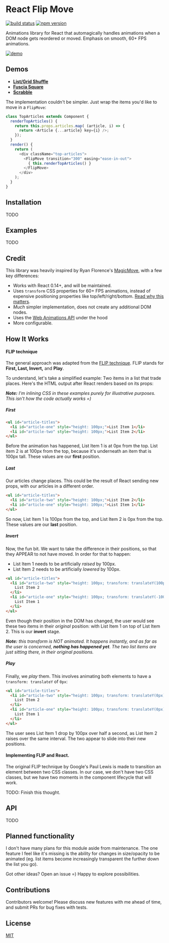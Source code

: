 React Flip Move
=========

[![build status](https://img.shields.io/travis/joshwcomeau/react-flip-move/master.svg?style=flat-square)](https://travis-ci.org/joshwcomeau/react-flip-move)
[![npm version](https://img.shields.io/npm/v/react-flip-move.svg?style=flat-square)](https://www.npmjs.com/package/react-flip-move)

Animations library for React that automagically handles animations when a DOM node gets reordered or moved. Emphasis on smooth, 60+ FPS animations.

[![demo](https://s3.amazonaws.com/githubdocs/demo-with-dev-tools.gif)](http://joshwcomeau.github.io/react-flip-move/examples/#/shuffle)


## Demos

  * <a href="http://joshwcomeau.github.io/react-flip-move/examples/#/shuffle" target="_blank">__List/Grid Shuffle__</a>
  * <a href="http://joshwcomeau.github.io/react-flip-move/examples/#/square" target="_blank">__Fuscia Square__</a>
  * <a href="http://joshwcomeau.github.io/react-flip-move/examples/#/scrabble" target="_blank">__Scrabble__</a>


The implementation couldn't be simpler. Just wrap the items you'd like to move in a `FlipMove`:

```js
class TopArticles extends Component {
  renderTopArticles() {
    return this.props.articles.map( (article, i) => {
      return <Article {...article} key={i} />;
    });
  }
  render() {
    return (
      <div className="top-articles">
        <FlipMove transition="300" easing="ease-in-out">
          { this.renderTopArticles() }
        </FlipMove>
      </div>
    );
  }
}
```


## Installation

TODO


## Examples

TODO


## Credit

This library was heavily inspired by Ryan Florence's [MagicMove](https://github.com/ryanflorence/react-magic-move), with a few key differences:

* Works with React 0.14+, and will be maintained.
* Uses `transform` CSS properties for 60+ FPS animations, instead of expensive positioning properties like top/left/right/bottom. [Read why this matters](https://aerotwist.com/blog/pixels-are-expensive/).
* _Much_ simpler implementation, does not create any additional DOM nodes.
* Uses the [Web Animations API](http://w3c.github.io/web-animations/) under the hood
* More configurable.


## How It Works

#### FLIP technique
The general approach was adapted from the [FLIP technique](https://aerotwist.com/blog/flip-your-animations/). FLIP stands for **First, Last, Invert,** and **Play**.

To understand, let's take a simplified example: Two items in a list that trade places. Here's the HTML output after React renders based on its props:

_**Note:** I'm inlining CSS in these examples purely for illustrative purposes. This isn't how the code actually works =)_


##### First

```html
<ul id="article-titles">
  <li id="article-one" style="height: 100px;">List Item 1</li>
  <li id="article-two" style="height: 100px;">List Item 2</li>
</ul>
```

Before the animation has happened, List Item 1 is at 0px from the top. List item 2 is at 100px from the top, because it's underneath an item that is 100px tall. These values are our **first** position.


##### Last

Our articles change places. This could be the result of React sending new props, with our articles in a different order.

```html
<ul id="article-titles">
  <li id="article-two" style="height: 100px;">List Item 2</li>
  <li id="article-one" style="height: 100px;">List Item 1</li>
</ul>
```

So now, List Item 1 is 100px from the top, and List Item 2 is 0px from the top. These values are our **last** position.

##### Invert

Now, the fun bit. We want to take the difference in their positions, so that they APPEAR to not have moved. In order for that to happen:

* List Item 1 needs to be artificially _raised_ by 100px.
* List Item 2 needs to be artificially _lowered_ by 100px.

```html
<ul id="article-titles">
  <li id="article-two" style="height: 100px; transform: translateY(100px)">
    List Item 2
  </li>
  <li id="article-one" style="height: 100px; transform: translateY(-100px)">
    List Item 1
  </li>
</ul>
```

Even though their position in the DOM has changed, the user would see these two items in their _original_ position: with List Item 1 on top of List Item 2. This is our **invert** stage.

_**Note:** this transform is NOT animated. It happens instantly, and as far as the user is concerned, **nothing has happened yet**. The two list items are just sitting there, in their original positions._


##### Play

Finally, we *play* them. This involves animating both elements to have a `transform: translateY` of `0px`:

```html
<ul id="article-titles">
  <li id="article-two" style="height: 100px; transform: translateY(0px); transition: 500ms">
    List Item 2
  </li>
  <li id="article-one" style="height: 100px; transform: translateY(0px); transition: 500ms">
    List Item 1
  </li>
</ul>
```

The user sees List Item 1 drop by 100px over half a second, as List Item 2 raises over the same interval. The two appear to slide into their new positions.

#### Implementing FLIP and React.

The original FLIP technique by Google's Paul Lewis is made to transition an element between two CSS classes. In our case, we don't have two CSS classes, but we have two moments in the component lifecycle that will work.

TODO: Finish this thought.

## API

TODO


## Planned functionality

I don't have many plans for this module aside from maintenance. The one feature I feel like it's missing is the ability for changes in size/opacity to be animated (eg. list items become increasingly transparent the further down the list you go).

Got other ideas? Open an issue =) Happy to explore possibilities.


## Contributions

Contributors welcome! Please discuss new features with me ahead of time, and submit PRs for bug fixes with tests.


## License

[MIT](https://github.com/joshwcomeau/flip-move/blob/master/LICENSE.md)
